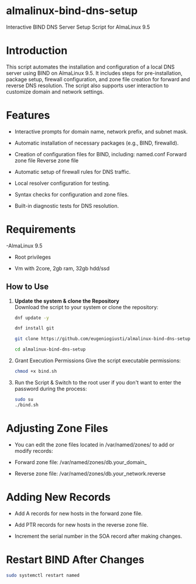 # almalinux-bind-dns-setup
Interactive BIND DNS Server Setup Script for AlmaLinux 9.5

# Introduction

This script automates the installation and configuration of a local DNS server using BIND on AlmaLinux 9.5. It includes steps for pre-installation, package setup, firewall configuration, and zone file creation for forward and reverse DNS resolution. The script also supports user interaction to customize domain and network settings.


# Features

- Interactive prompts for domain name, network prefix, and subnet mask.

- Automatic installation of necessary packages (e.g., BIND, firewalld).

- Creation of configuration files for BIND, including:
named.conf
Forward zone file
Reverse zone file

- Automatic setup of firewall rules for DNS traffic.

- Local resolver configuration for testing.

- Syntax checks for configuration and zone files.

- Built-in diagnostic tests for DNS resolution.


# Requirements

 -AlmaLinux 9.5

- Root privileges

- Vm with 2core, 2gb ram, 32gb hdd/ssd


## How to Use

1. **Update the system & clone the Repository**  
   Download the script to your system or clone the repository:
   ```bash
   dnf update -y

   dnf install git
   
   git clone https://github.com/eugeniogiusti/almalinux-bind-dns-setup.git
   
   cd almalinux-bind-dns-setup


2. Grant Execution Permissions
Give the script executable permissions:
   ```bash
   chmod +x bind.sh


3. Run the Script &
Switch to the root user if you don't want to enter the password during the process:
   ```bash
   sudo su
   ./bind.sh


# Adjusting Zone Files

- You can edit the zone files located in /var/named/zones/ to add or modify records:

- Forward zone file: /var/named/zones/db.your_domain_

- Reverse zone file: /var/named/zones/db.your_network.reverse

# Adding New Records

- Add A records for new hosts in the forward zone file.

- Add PTR records for new hosts in the reverse zone file.

- Increment the serial number in the SOA record after making changes.


# Restart BIND After Changes

```bash
sudo systemctl restart named

